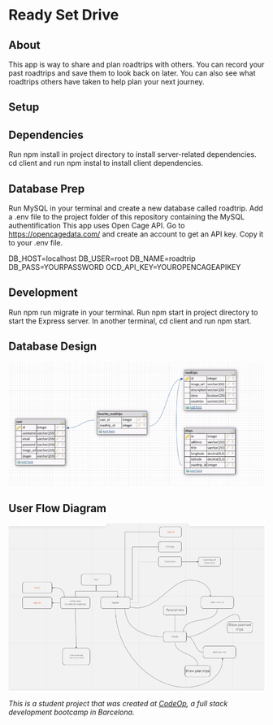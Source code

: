 # Ready Set Drive

## About
This app is way to share and plan roadtrips with others. You can record your past roadtrips and save them to look back on later. You can also see what roadtrips others have taken to help plan your next journey.

## Setup

## Dependencies
Run npm install in project directory to install server-related dependencies.
cd client and run npm instal to install client dependencies.

## Database Prep
Run MySQL in your terminal and create a new database called roadtrip.
Add a .env file to the project folder of this repository containing the MySQL authentification
This app uses Open Cage API. Go to https://opencagedata.com/ and create an account to get an API key. Copy it to your .env file.

  DB_HOST=localhost
  DB_USER=root
  DB_NAME=roadtrip
  DB_PASS=YOURPASSWORD
  OCD_API_KEY=YOUROPENCAGEAPIKEY

## Development
Run npm run migrate in your terminal.
Run npm start in project directory to start the Express server.
In another terminal, cd client and run npm start.

## Database Design
![DB](/images/schema.png)
## User Flow Diagram
![UserFlow](/images/userflow.png)


 _This is a student project that was created at [CodeOp](http://codeop.tech), a full stack development bootcamp in Barcelona._
